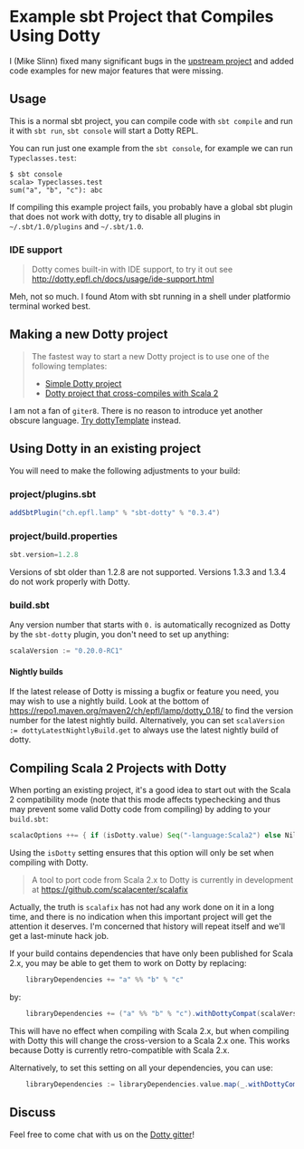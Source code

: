 # Example sbt Project that Compiles Using Dotty

I (Mike Slinn) fixed many significant bugs in the [upstream project](https://github.com/lampepfl/dotty-example-project) and added code examples for new major features that were missing.

## Usage

This is a normal sbt project, you can compile code with `sbt compile` and run it
with `sbt run`, `sbt console` will start a Dotty REPL.

You can run just one example from the `sbt console`, for example we can run `Typeclasses.test`:

```
$ sbt console
scala> Typeclasses.test
sum("a", "b", "c"): abc
```

If compiling this example project fails, you probably have a global sbt plugin
that does not work with dotty, try to disable all plugins in
`~/.sbt/1.0/plugins` and `~/.sbt/1.0`.

### IDE support

> Dotty comes built-in with IDE support, to try it out see
http://dotty.epfl.ch/docs/usage/ide-support.html

Meh, not so much.
I found Atom with sbt running in a shell under platformio terminal worked best.

## Making a new Dotty project
> The fastest way to start a new Dotty project is to use one of the following templates:
> * [Simple Dotty project](https://github.com/lampepfl/dotty.g8)
> * [Dotty project that cross-compiles with Scala 2](https://github.com/lampepfl/dotty-cross.g8)

I am not a fan of `giter8`.
There is no reason to introduce yet another obscure language.
[Try dottyTemplate](https://github.com/mslinn/dottyTemplate) instead.

## Using Dotty in an existing project

You will need to make the following adjustments to your build:

### project/plugins.sbt
```scala
addSbtPlugin("ch.epfl.lamp" % "sbt-dotty" % "0.3.4")
```

### project/build.properties
```scala
sbt.version=1.2.8
```

Versions of sbt older than 1.2.8 are not supported.
Versions 1.3.3 and 1.3.4 do not work properly with Dotty.

### build.sbt
Any version number that starts with `0.` is automatically recognized as Dotty by
the `sbt-dotty` plugin, you don't need to set up anything:

```scala
scalaVersion := "0.20.0-RC1"
```

#### Nightly builds
If the latest release of Dotty is missing a bugfix or feature you need, you may
wish to use a nightly build. Look at the bottom of
https://repo1.maven.org/maven2/ch/epfl/lamp/dotty_0.18/ to find the version
number for the latest nightly build. Alternatively, you can set `scalaVersion :=
dottyLatestNightlyBuild.get` to always use the latest nightly build of dotty.

## Compiling Scala 2 Projects with Dotty
When porting an existing project, it's a good idea to start out with the Scala 2
compatibility mode (note that this mode affects typechecking and thus may
prevent some valid Dotty code from compiling) by adding to your `build.sbt`:

```scala
scalacOptions ++= { if (isDotty.value) Seq("-language:Scala2") else Nil }
```

Using the `isDotty` setting ensures that this option will only be set when
compiling with Dotty.

> A tool to port code from Scala 2.x to Dotty is currently in development at
https://github.com/scalacenter/scalafix

Actually, the truth is `scalafix` has not had any work done on it in a long time, and there is no indication when this important project will get the attention it deserves. I'm concerned that history will repeat itself and we'll get a last-minute hack job.

If your build contains dependencies that have only been published for Scala 2.x,
you may be able to get them to work on Dotty by replacing:

```scala
    libraryDependencies += "a" %% "b" % "c"
```

by:

```scala
    libraryDependencies += ("a" %% "b" % "c").withDottyCompat(scalaVersion.value)
```

This will have no effect when compiling with Scala 2.x, but when compiling
with Dotty this will change the cross-version to a Scala 2.x one. This
works because Dotty is currently retro-compatible with Scala 2.x.

Alternatively, to set this setting on all your dependencies, you can use:

```scala
    libraryDependencies := libraryDependencies.value.map(_.withDottyCompat(scalaVersion.value))
```

## Discuss

Feel free to come chat with us on the
[Dotty gitter](http://gitter.im/lampepfl/dotty)!
